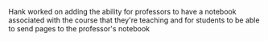 Hank worked on adding the ability for professors to have a notebook associated with the course that they're teaching and for students to be able to send pages to the professor's notebook